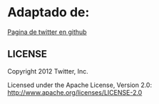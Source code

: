 Adaptado de:
======

[Pagina de twitter en github](http://twitter.github.com/)

LICENSE
------------

Copyright 2012 Twitter, Inc.

Licensed under the Apache License, Version 2.0: http://www.apache.org/licenses/LICENSE-2.0
